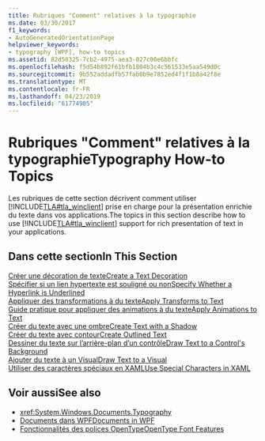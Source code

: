 ```yaml
---
title: Rubriques "Comment" relatives à la typographie
ms.date: 03/30/2017
f1_keywords:
- AutoGeneratedOrientationPage
helpviewer_keywords:
- typography [WPF], how-to topics
ms.assetid: 82d50325-7cb2-4975-aea3-027c00e6bbfc
ms.openlocfilehash: f5d54b892f61bfb1804b3c4c561533e5aa549d0c
ms.sourcegitcommit: 9b552addadfb57fab0b9e7852ed4f1f1b8a42f8e
ms.translationtype: MT
ms.contentlocale: fr-FR
ms.lasthandoff: 04/23/2019
ms.locfileid: "61774905"
---
```

# <a name="typography-how-to-topics"></a><span data-ttu-id="e924f-102">Rubriques "Comment" relatives à la typographie</span><span class="sxs-lookup"><span data-stu-id="e924f-102">Typography How-to Topics</span></span>
<span data-ttu-id="e924f-103">Les rubriques de cette section décrivent comment utiliser [!INCLUDE[TLA#tla_winclient](../../../../includes/tlasharptla-winclient-md.md)] prise en charge pour la présentation enrichie du texte dans vos applications.</span><span class="sxs-lookup"><span data-stu-id="e924f-103">The topics in this section describe how to use [!INCLUDE[TLA#tla_winclient](../../../../includes/tlasharptla-winclient-md.md)] support for rich presentation of text in your applications.</span></span>  
  
## <a name="in-this-section"></a><span data-ttu-id="e924f-104">Dans cette section</span><span class="sxs-lookup"><span data-stu-id="e924f-104">In This Section</span></span>  
 [<span data-ttu-id="e924f-105">Créer une décoration de texte</span><span class="sxs-lookup"><span data-stu-id="e924f-105">Create a Text Decoration</span></span>](how-to-create-a-text-decoration.md)  
 [<span data-ttu-id="e924f-106">Spécifier si un lien hypertexte est souligné ou non</span><span class="sxs-lookup"><span data-stu-id="e924f-106">Specify Whether a Hyperlink is Underlined</span></span>](how-to-specify-whether-a-hyperlink-is-underlined.md)  
 [<span data-ttu-id="e924f-107">Appliquer des transformations à du texte</span><span class="sxs-lookup"><span data-stu-id="e924f-107">Apply Transforms to Text</span></span>](how-to-apply-transforms-to-text.md)  
 [<span data-ttu-id="e924f-108">Guide pratique pour appliquer des animations à du texte</span><span class="sxs-lookup"><span data-stu-id="e924f-108">Apply Animations to Text</span></span>](how-to-apply-animations-to-text.md)  
 [<span data-ttu-id="e924f-109">Créer du texte avec une ombre</span><span class="sxs-lookup"><span data-stu-id="e924f-109">Create Text with a Shadow</span></span>](how-to-create-text-with-a-shadow.md)  
 [<span data-ttu-id="e924f-110">Créer du texte avec contour</span><span class="sxs-lookup"><span data-stu-id="e924f-110">Create Outlined Text</span></span>](how-to-create-outlined-text.md)  
 [<span data-ttu-id="e924f-111">Dessiner du texte sur l’arrière-plan d’un contrôle</span><span class="sxs-lookup"><span data-stu-id="e924f-111">Draw Text to a Control's Background</span></span>](how-to-draw-text-to-a-control-background.md)  
 [<span data-ttu-id="e924f-112">Ajouter du texte à un Visual</span><span class="sxs-lookup"><span data-stu-id="e924f-112">Draw Text to a Visual</span></span>](how-to-draw-text-to-a-visual.md)  
 [<span data-ttu-id="e924f-113">Utiliser des caractères spéciaux en XAML</span><span class="sxs-lookup"><span data-stu-id="e924f-113">Use Special Characters in XAML</span></span>](how-to-use-special-characters-in-xaml.md)  
  
## <a name="see-also"></a><span data-ttu-id="e924f-114">Voir aussi</span><span class="sxs-lookup"><span data-stu-id="e924f-114">See also</span></span>

- <xref:System.Windows.Documents.Typography>
- [<span data-ttu-id="e924f-115">Documents dans WPF</span><span class="sxs-lookup"><span data-stu-id="e924f-115">Documents in WPF</span></span>](documents-in-wpf.md)
- [<span data-ttu-id="e924f-116">Fonctionnalités des polices OpenType</span><span class="sxs-lookup"><span data-stu-id="e924f-116">OpenType Font Features</span></span>](opentype-font-features.md)
